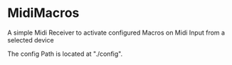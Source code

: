# MidiMacros
A simple Midi Receiver to activate configured Macros on Midi Input from a selected device

The config Path is located at "./config".